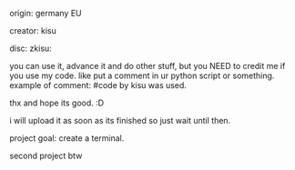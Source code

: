 origin: germany EU

creator: kisu

disc: zkisu:

you can use it, advance it and do other stuff, but you NEED to credit me if you use my code. like put a comment in ur python script or something.
example of comment:
#code by kisu was used.

thx and hope its good.
:D

i will upload it as soon as its finished so just wait until then.

project goal:
create a terminal.

second project btw
